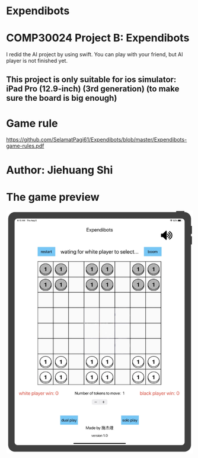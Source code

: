 # Expendibots

COMP30024 Project B: Expendibots
===
I redid the AI project by using swift. You can play with your friend, but AI player is not finished yet. 

This project is only suitable for ios simulator: iPad Pro (12.9-inch) (3rd generation) (to make sure the board is big enough)
---

Game rule
===
https://github.com/SelamatPagi61/Expendibots/blob/master/Expendibots-game-rules.pdf

Author: Jiehuang Shi
===

The game preview
===
![image](https://github.com/SelamatPagi61/Expendibots/blob/master/Images/1596658940461.jpg)

